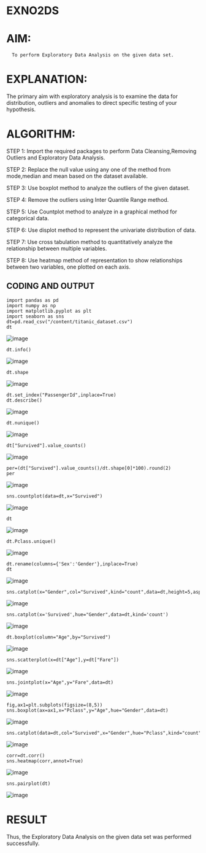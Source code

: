 # EXNO2DS
# AIM:
      To perform Exploratory Data Analysis on the given data set.
      
# EXPLANATION:
  The primary aim with exploratory analysis is to examine the data for distribution, outliers and anomalies to direct specific testing of your hypothesis.
  
# ALGORITHM:
STEP 1: Import the required packages to perform Data Cleansing,Removing Outliers and Exploratory Data Analysis.

STEP 2: Replace the null value using any one of the method from mode,median and mean based on the dataset available.

STEP 3: Use boxplot method to analyze the outliers of the given dataset.

STEP 4: Remove the outliers using Inter Quantile Range method.

STEP 5: Use Countplot method to analyze in a graphical method for categorical data.

STEP 6: Use displot method to represent the univariate distribution of data.

STEP 7: Use cross tabulation method to quantitatively analyze the relationship between multiple variables.

STEP 8: Use heatmap method of representation to show relationships between two variables, one plotted on each axis.

## CODING AND OUTPUT
```
import pandas as pd
import numpy as np
import matplotlib.pyplot as plt
import seaborn as sns
dt=pd.read_csv("/content/titanic_dataset.csv")
dt
```
![image](https://github.com/Kalpanareshma/EXNO2DS/assets/122040453/1d9eff83-45dd-45f6-8e05-a60443a28c93)
```
dt.info()
```
![image](https://github.com/Kalpanareshma/EXNO2DS/assets/122040453/9d3a9f34-afc7-4575-9700-4a3a9d06bcf2)
```
dt.shape
```
![image](https://github.com/Kalpanareshma/EXNO2DS/assets/122040453/2e552cda-c340-4c14-81bb-ce0a638212c6)
```
dt.set_index("PassengerId",inplace=True)
dt.describe()
```
![image](https://github.com/Kalpanareshma/EXNO2DS/assets/122040453/2e3db065-da65-4184-81e9-09b195e0b91d)
```
dt.nunique()
```
![image](https://github.com/Kalpanareshma/EXNO2DS/assets/122040453/97151d1c-ef1a-44df-885a-15f77cade99a)
```
dt["Survived"].value_counts()
```
![image](https://github.com/Kalpanareshma/EXNO2DS/assets/122040453/a547fdac-8e3f-43f2-9932-fa2c2a265134)
```
per=(dt["Survived"].value_counts()/dt.shape[0]*100).round(2)
per
```
![image](https://github.com/Kalpanareshma/EXNO2DS/assets/122040453/8eced09f-2a18-4e3f-bd13-243701048fc5)
```
sns.countplot(data=dt,x="Survived")
```
![image](https://github.com/Kalpanareshma/EXNO2DS/assets/122040453/34adfa76-c868-440d-b0c6-d97ebe93e351)
```
dt
```
![image](https://github.com/Kalpanareshma/EXNO2DS/assets/122040453/ff6a85fa-f2ce-4769-93c8-b596fcaaad17)
```
dt.Pclass.unique()
```
![image](https://github.com/Kalpanareshma/EXNO2DS/assets/122040453/58fef3e0-6e22-489a-a2b9-85fc559daffa)
```
dt.rename(columns={'Sex':'Gender'},inplace=True)
dt
```
![image](https://github.com/Kalpanareshma/EXNO2DS/assets/122040453/8bb0fc68-5f7a-4005-80c6-b4706fd4cd3b)
```
sns.catplot(x="Gender",col="Survived",kind="count",data=dt,height=5,aspect=.7)
```
![image](https://github.com/Kalpanareshma/EXNO2DS/assets/122040453/9af5b685-0281-43c4-bcda-dff99e437f3c)
```
sns.catplot(x='Survived',hue="Gender",data=dt,kind='count')
```
![image](https://github.com/Kalpanareshma/EXNO2DS/assets/122040453/8555cc95-07c9-4436-a2a7-f2eb918d171d)
```
dt.boxplot(column="Age",by="Survived")
```
![image](https://github.com/Kalpanareshma/EXNO2DS/assets/122040453/472e3846-e3dc-4391-813e-cd7d2eaccaf9)
```
sns.scatterplot(x=dt["Age"],y=dt["Fare"])
```
![image](https://github.com/Kalpanareshma/EXNO2DS/assets/122040453/2d4244b8-65d1-46f3-a848-c4e5c57928f5)
```
sns.jointplot(x="Age",y="Fare",data=dt)
```
![image](https://github.com/Kalpanareshma/EXNO2DS/assets/122040453/25fae9cf-16d8-46b0-b427-b9bd7b47f027)
```
fig,ax1=plt.subplots(figsize=(8,5))
sns.boxplot(ax=ax1,x="Pclass",y="Age",hue="Gender",data=dt)
```
![image](https://github.com/Kalpanareshma/EXNO2DS/assets/122040453/839a046e-ac0d-483c-b09f-544f1608dde0)
```
sns.catplot(data=dt,col="Survived",x="Gender",hue="Pclass",kind="count")
```
![image](https://github.com/Kalpanareshma/EXNO2DS/assets/122040453/61b5359f-119c-41a3-bbc9-a301c5cc5196)
```
corr=dt.corr()
sns.heatmap(corr,annot=True)
```
![image](https://github.com/Kalpanareshma/EXNO2DS/assets/122040453/1a358d7b-b6ed-45b6-8266-18c249421323)
```
sns.pairplot(dt)
```
![image](https://github.com/Kalpanareshma/EXNO2DS/assets/122040453/a32237e1-689e-43d6-8765-d5deed872071)


# RESULT

 Thus, the Exploratory Data Analysis on the given data set was performed successfully. 

   
